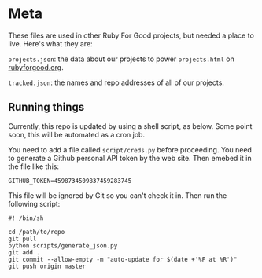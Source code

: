 Meta
=====

These files are used in other Ruby For Good projects, but needed a place to live. Here's what they are:

`projects.json`: the data about our projects to power `projects.html` on [rubyforgood.org]().

`tracked.json`: the names and repo addresses of all of our projects.

## Running things

Currently, this repo is updated by using a shell script, as below.  Some point soon, this will
be automated as a cron job.

You need to add a file called `script/creds.py` before proceeding.  You need to generate
a Github personal API token by the web site.  Then emebed it in the file like this:

```
GITHUB_TOKEN=4598734509837459283745
```

This file will be ignored by Git so you can't check it in.  Then run the following script:

```
#! /bin/sh

cd /path/to/repo
git pull
python scripts/generate_json.py
git add .
git commit --allow-empty -m "auto-update for $(date +'%F at %R')"
git push origin master
```
